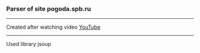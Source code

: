 ### Parser of site pogoda.spb.ru
***
Created after watching video [YouTube](https://www.youtube.com/watch?v=sZgXUK5L3Ss)
***
Used library jsoup
